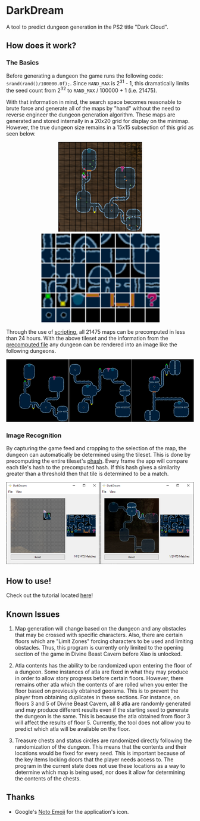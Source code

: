 # DarkDream

A tool to predict dungeon generation in the PS2 title "Dark Cloud".

## How does it work?

### The Basics
Before generating a dungeon the game runs the following code: `srand(rand()/100000.0f);`. Since `RAND_MAX` is 2<sup>31</sup> - 1, this dramatically limits the seed count from 2<sup>32</sup> to `RAND_MAX` / 100000 + 1 (i.e. 21475).

With that information in mind, the search space becomes reasonable to brute force and generate all of the maps by "hand" without the need to reverse engineer the dungeon generation algorithm. These maps are generated and stored internally in a 20x20 grid for display on the minimap. However, the true dungeon size remains in a 15x15 subsection of this grid as seen below.

<p align="center">
  <img src="docs/example_map.png" title="Map of Seed 00000000" height=240>
  <img src="docs/example_tiles.png" title="Map Tiles" height=240>
</p>

Through the use of [scripting](./tools/generate_dungeons.py), all 21475 maps can be precomputed in less than 24 hours. With the above tileset and the information from the [precomputed file](./res/maps.json) any dungeon can be rendered into an image like the following dungeons.

<p align="center">
  <img src="docs/example_generated_maps.png" title="Generated Minimaps">
</p>

### Image Recognition

By capturing the game feed and cropping to the selection of the map, the dungeon can automatically be determined using the tileset. This is done by precomputing the entire tileset's [phash](https://en.wikipedia.org/wiki/Perceptual_hashing). Every frame the app will compare each tile's hash to the precomputed hash. If this hash gives a similarity greater than a threshold then that tile is determined to be a match.

<p align="center">
  <img src="docs/example_recognition.png" title="Image Recognition">
</p>

## How to use!

Check out the tutorial located [here](docs/TUTORIAL.md)!

## Known Issues

1. Map generation will change based on the dungeon and any obstacles that may be crossed with specific characters. Also, there are certain floors which are "Limit Zones" forcing characters to be used and limiting obstacles. Thus, this program is currently only limited to the opening section of the game in Divine Beast Cavern before Xiao is unlocked.

2. Atla contents has the ability to be randomized upon entering the floor of a dungeon. Some instances of atla are fixed in what they may produce in order to allow story progress before certain floors. However, there remains other atla which the contents of are rolled when you enter the floor based on previously obtained georama. This is to prevent the player from obtaining duplicates in these sections. For instance, on floors 3 and 5 of Divine Beast Cavern, all 8 atla are randomly generated and may produce different results even if the starting seed to generate the dungeon is the same. This is because the atla obtained from floor 3 will affect the results of floor 5. Currently, the tool does not allow you to predict which atla will be available on the floor.

3. Treasure chests and status circles are randomized directly following the randomization of the dungeon. This means that the contents and their locations would be fixed for every seed. This is important because of the key items locking doors that the player needs access to. The program in the current state does not use these locations as a way to determine which map is being used, nor does it allow for determining the contents of the chests.

## Thanks

- Google's [Noto Emoji](https://github.com/googlefonts/noto-emoji) for the application's icon.
